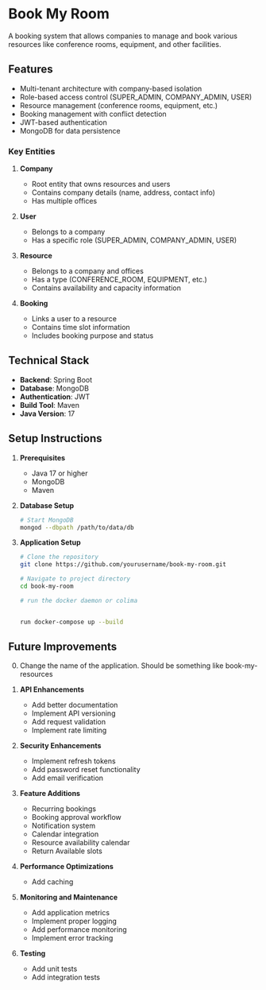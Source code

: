 # Book My Room

A booking system that allows companies to manage and book various resources like conference rooms, equipment, and other facilities.

## Features

- Multi-tenant architecture with company-based isolation
- Role-based access control (SUPER_ADMIN, COMPANY_ADMIN, USER)
- Resource management (conference rooms, equipment, etc.)
- Booking management with conflict detection
- JWT-based authentication
- MongoDB for data persistence


### Key Entities

1. **Company**
   - Root entity that owns resources and users
   - Contains company details (name, address, contact info)
   - Has multiple offices

2. **User**
   - Belongs to a company
   - Has a specific role (SUPER_ADMIN, COMPANY_ADMIN, USER)

3. **Resource**
   - Belongs to a company and offices
   - Has a type (CONFERENCE_ROOM, EQUIPMENT, etc.)
   - Contains availability and capacity information

4. **Booking**
   - Links a user to a resource
   - Contains time slot information
   - Includes booking purpose and status

## Technical Stack

- **Backend**: Spring Boot
- **Database**: MongoDB
- **Authentication**: JWT
- **Build Tool**: Maven
- **Java Version**: 17

## Setup Instructions

1. **Prerequisites**
   - Java 17 or higher
   - MongoDB
   - Maven

2. **Database Setup**
   ```bash
   # Start MongoDB
   mongod --dbpath /path/to/data/db
   ```

3. **Application Setup**
   ```bash
   # Clone the repository
   git clone https://github.com/yourusername/book-my-room.git
   
   # Navigate to project directory
   cd book-my-room
   
   # run the docker daemon or colima


   run docker-compose up --build
   ```

## Future Improvements


0. Change the name of the application. Should be something like book-my-resources

1. **API Enhancements**
   - Add better documentation
   - Implement API versioning
   - Add request validation
   - Implement rate limiting

2. **Security Enhancements**
   - Implement refresh tokens
   - Add password reset functionality
   - Add email verification

3. **Feature Additions**
   - Recurring bookings
   - Booking approval workflow
   - Notification system
   - Calendar integration
   - Resource availability calendar
   - Return Available slots

4. **Performance Optimizations**
   - Add caching

5. **Monitoring and Maintenance**
   - Add application metrics
   - Implement proper logging
   - Add performance monitoring
   - Implement error tracking

6. **Testing**
   - Add unit tests
   - Add integration tests